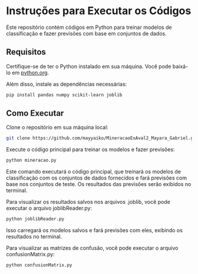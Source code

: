 # Instruções para Executar os Códigos

Este repositório contém códigos em Python para treinar modelos de classificação e fazer previsões com base em conjuntos de dados. 

## Requisitos

Certifique-se de ter o Python instalado em sua máquina. Você pode baixá-lo em [python.org](https://www.python.org/downloads/).

Além disso, instale as dependências necessárias:

```bash
pip install pandas numpy scikit-learn joblib
```

## Como Executar

Clone o repositório em sua máquina local:

```bash
git clone https://github.com/mayyaiko/MineracaoExAval2_Mayara_Gabriel.git
```

Execute o código principal para treinar os modelos e fazer previsões:

```bash
python mineracao.py
```

Este comando executará o código principal, que treinará os modelos de classificação com os conjuntos de dados fornecidos e fará previsões com base nos conjuntos de teste. Os resultados das previsões serão exibidos no terminal.

Para visualizar os resultados salvos nos arquivos .joblib, você pode executar o arquivo joblibReader.py:

```bash
python joblibReader.py
```

Isso carregará os modelos salvos e fará previsões com eles, exibindo os resultados no terminal.

Para visualizar as matrizes de confusão, você pode executar o arquivo confusionMatrix.py:

```bash
python confusionMatrix.py
```
